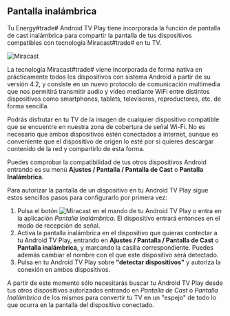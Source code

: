## Pantalla inalámbrica

Tu Energy#trade# Android TV Play tiene incorporada la función de pantalla de cast inalámbrica para compartir la pantalla de tus dispositivos compatibles con tecnología Miracast#trade# en tu TV. 

![Miracast](http://static.energysistem.com/images/manuals/42162/5500738594960.jpg)

La tecnología Miracast#trade# viene incorporada de forma nativa en prácticamente todos los dispositivos con sistema Android a partir de su versión 4.2, y consiste en un nuevo protocolo  de comunicación multimedia que nos permitirá transmitir audio y vídeo mediante WiFi entre distintos dispositivos como smartphones, tablets, televisores, reproductores, etc. de forma sencilla.

Podrás disfrutar en tu TV de la imagen de cualquier dispositivo compatible que se encuentre en nuestra zona de cobertura de señal Wi-Fi. No es necesario que ambos dispositivos estén conectados a internet, aunque es conveniente que el dispositivo de origen lo esté por si quieres descargar contenido de la red y compartirlo de esta forma.

Puedes comprobar la compatibilidad de tus otros dispositivos Android entrando es su menú **Ajustes / Pantalla / Pantalla de Cast** o **Pantalla Inalámbrica**. 

Para autorizar la pantalla de un dispositivo en tu Android TV Play sigue estos sencillos pasos para configurarlo por primera vez:

1. Pulsa el botón ![Miracast](http://static.energysistem.com/images/manuals/42162/55001fcc851ce.jpg) en el mando de tu Android TV Play o entra en la aplicación *Pantalla Inalámbrica*. El dispositivo entrará entonces en el modo de recepción de señal. 
2. Activa la pantalla inalámbrica en el dispositivo que quieras contectar a tu Android TV Play, entrando en **Ajustes / Pantalla / Pantalla de Cast** o **Pantalla inalámbrica**, y marcando la casilla correspondiente. Puedes además cambiar el nombre con el que este dispositivo será detectado. 
3. Pulsa en tu Android TV Play sobre **"detectar dispositivos"** y autoriza la conexión en ambos dispositivos.

A partir de este momento sólo necesitarás buscar tu Android TV Play desde tus otros dispositivos autorizados entrando en *Pantalla de Cast* o *Pantalla Inalámbrica* de los mismos para convertir tu TV en un "espejo" de todo lo que ocurra en la pantalla del dispositivo conectado. 







